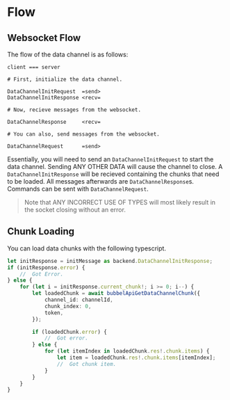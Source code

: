 # Flow

## Websocket Flow

The flow of the data channel is as follows:

```
client === server

# First, initialize the data channel.

DataChannelInitRequest  =send>
DataChannelInitResponse <recv=

# Now, recieve messages from the websocket.

DataChannelResponse     <recv=

# You can also, send messages from the websocket.

DataChannelRequest      =send>
```

Essentially, you will need to send an `DataChannelInitRequest` to start the data channel.
Sending ANY OTHER DATA will cause the channel to close.
A `DataChannelInitResponse` will be recieved containing the chunks that need to be loaded.
All messages afterwards are `DataChannelResponse`s.
Commands can be sent with `DataChannelRequest`.

> Note that ANY INCORRECT USE OF TYPES will most likely result in the socket closing without an error.

## Chunk Loading

You can load data chunks with the following typescript.

```typescript
let initResponse = initMessage as backend.DataChannelInitResponse;
if (initResponse.error) {
    //  Got Error.
} else {
    for (let i = initResponse.current_chunk!; i >= 0; i--) {
        let loadedChunk = await bubbelApiGetDataChannelChunk({
            channel_id: channelId,
            chunk_index: 0,
            token,
        });

        if (loadedChunk.error) {
            //  Got error.
        } else {
            for (let itemIndex in loadedChunk.res!.chunk.items) {
                let item = loadedChunk.res!.chunk.items[itemIndex];
                //  Got chunk item.
            }
        }
    }
}
```

